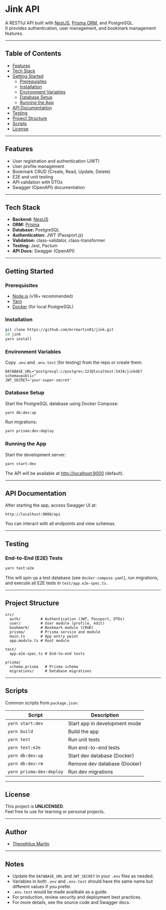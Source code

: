 # Jink API

A RESTful API built with [NestJS](https://nestjs.com/), [Prisma ORM](https://www.prisma.io/), and PostgreSQL.  
It provides authentication, user management, and bookmark management features.

---

## Table of Contents

- [Features](#features)
- [Tech Stack](#tech-stack)
- [Getting Started](#getting-started)
  - [Prerequisites](#prerequisites)
  - [Installation](#installation)
  - [Environment Variables](#environment-variables)
  - [Database Setup](#database-setup)
  - [Running the App](#running-the-app)
- [API Documentation](#api-documentation)
- [Testing](#testing)
- [Project Structure](#project-structure)
- [Scripts](#scripts)
- [License](#license)

---

## Features

- User registration and authentication (JWT)
- User profile management
- Bookmark CRUD (Create, Read, Update, Delete)
- E2E and unit testing
- API validation with DTOs
- Swagger (OpenAPI) documentation

---

## Tech Stack

- **Backend:** [NestJS](https://nestjs.com/)
- **ORM:** [Prisma](https://www.prisma.io/)
- **Database:** PostgreSQL
- **Authentication:** JWT (Passport.js)
- **Validation:** class-validator, class-transformer
- **Testing:** Jest, Pactum
- **API Docs:** Swagger (OpenAPI)

---

## Getting Started

### Prerequisites

- [Node.js](https://nodejs.org/) (v18+ recommended)
- [Yarn](https://yarnpkg.com/)
- [Docker](https://www.docker.com/) (for local PostgreSQL)

### Installation

```bash
git clone https://github.com/mrrmartin01/jink.git
cd jink
yarn install
```

### Environment Variables

Copy `.env` and `.env.test` (for testing) from the repo or create them:

```
DATABASE_URL="postgresql://postgres:123@localhost:5434/jinkdb?schema=public"
JWT_SECRET='your-super-secret'
```

### Database Setup

Start the PostgreSQL database using Docker Compose:

```sh
yarn db:dev:up
```

Run migrations:

```sh
yarn prisma:dev:deploy
```

### Running the App

Start the development server:

```sh
yarn start:dev
```

The API will be available at [http://localhost:9000](http://localhost:9000) (default).

---

## API Documentation

After starting the app, access Swagger UI at:

```
http://localhost:9000/api
```

You can interact with all endpoints and view schemas.

---

## Testing

### End-to-End (E2E) Tests

```sh
yarn test:e2e
```

This will spin up a test database (see `docker-compose.yaml`), run migrations, and execute all E2E tests in `test/app.e2e-spec.ts`.

---

## Project Structure

```
src/
  auth/         # Authentication (JWT, Passport, DTOs)
  user/         # User module (profile, edit)
  bookmark/     # Bookmark module (CRUD)
  prisma/       # Prisma service and module
  main.ts       # App entry point
  app.module.ts # Root module

test/
  app.e2e-spec.ts # End-to-end tests

prisma/
  schema.prisma   # Prisma schema
  migrations/     # Database migrations
```

---

## Scripts

Common scripts from `package.json`:

| Script                   | Description                   |
| ------------------------ | ----------------------------- |
| `yarn start:dev`         | Start app in development mode |
| `yarn build`             | Build the app                 |
| `yarn test`              | Run unit tests                |
| `yarn test:e2e`          | Run end-to-end tests          |
| `yarn db:dev:up`         | Start dev database (Docker)   |
| `yarn db:dev:rm`         | Remove dev database (Docker)  |
| `yarn prisma:dev:deploy` | Run dev migrations            |

---

## License

This project is **UNLICENSED**.  
Feel free to use for learning or personal projects.

---

## Author

- [Theophilus Martin](mailto:theophilusmartin@zohomail.com)

---

## Notes

- Update the `DATABASE_URL` and `JWT_SECRET` in your `.env` files as needed.
- Variables in both `.env` and `.env.test` should have the same name but different values if you prefer.
- `.env.test` would be made availbale as a guide.
- For production, review security and deployment best practices.
- For more details, see the source code and Swagger docs.
